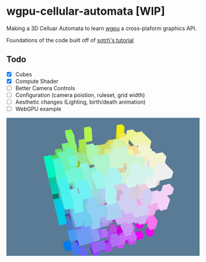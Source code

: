 # wgpu-cellular-automata [WIP]

Making a 3D Celluar Automata to learn [wgpu](https://github.com/gfx-rs/wgpu) a cross-plaform graphics API.

Foundations of the code built off of [sotrh's tutorial](https://sotrh.github.io/learn-wgpu/#what-is-wgpu)

## Todo
- [x] Cubes
- [x] Compute Shader
- [ ] Better Camera Controls
- [ ] Configuration (camera poistion, ruleset, grid width)
- [ ] Aesthetic changes (Lighting, birth/death animation)
- [ ] WebGPU example

![Cubes](media/conwaytime.gif)
